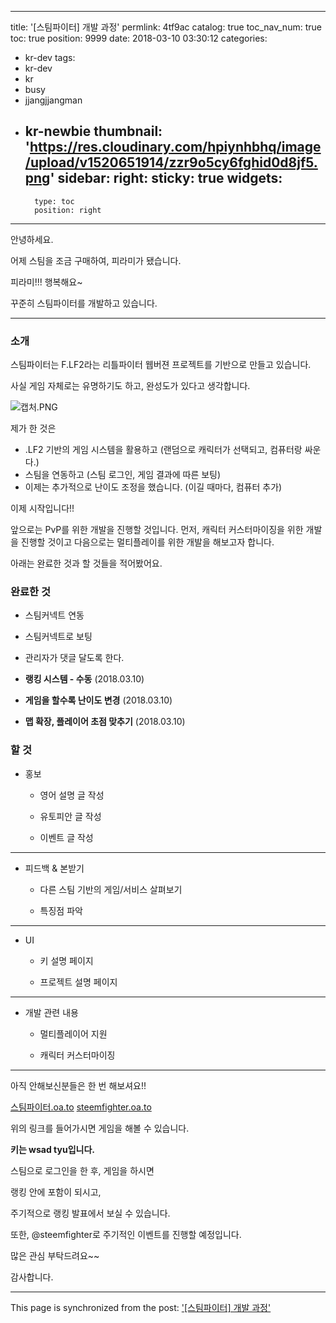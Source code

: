 
---
title: '[스팀파이터] 개발 과정'
permlink: 4tf9ac
catalog: true
toc_nav_num: true
toc: true
position: 9999
date: 2018-03-10 03:30:12
categories:
- kr-dev
tags:
- kr-dev
- kr
- busy
- jjangjjangman
- kr-newbie
thumbnail: 'https://res.cloudinary.com/hpiynhbhq/image/upload/v1520651914/zzr9o5cy6fghid0d8jf5.png'
sidebar:
    right:
        sticky: true
widgets:
    -
        type: toc
        position: right
---


안녕하세요.

어제 스팀을 조금 구매하여, 피라미가 됐습니다.

피라미!!! 행복해요~

꾸준히 스팀파이터를 개발하고 있습니다.

----

### 소개

스팀파이터는 F.LF2라는 리틀파이터 웹버젼 프로젝트를 기반으로 만들고 있습니다.

사실 게임 자체로는 유명하기도 하고, 완성도가 있다고 생각합니다.

![캡처.PNG](https://res.cloudinary.com/hpiynhbhq/image/upload/v1520651914/zzr9o5cy6fghid0d8jf5.png)

제가 한 것은 
* .LF2 기반의 게임 시스템을 활용하고 (랜덤으로 캐릭터가 선택되고, 컴퓨터랑 싸운다.) 
* 스팀을 연동하고 (스팀 로그인, 게임 결과에 따른 보팅)
* 이제는 추가적으로 난이도 조정을 했습니다. (이길 때마다, 컴퓨터 추가)

이제 시작입니다!!

앞으로는 PvP를 위한 개발을 진행할 것입니다.
먼저, 캐릭터 커스터마이징을 위한 개발을 진행할 것이고
다음으로는 멀티플레이를 위한 개발을 해보고자 합니다.

아래는 완료한 것과 할 것들을 적어봤어요.

### 완료한 것
- 스팀커넥트 연동
- 스팀커넥트로 보팅
- 관리자가 댓글 달도록 한다.

- **랭킹 시스템 - 수동** (2018.03.10)
- **게임을 할수록 난이도 변경** (2018.03.10)
- **맵 확장, 플레이어 초점 맞추기** (2018.03.10)

### 할 것
- 홍보

    - 영어 설명 글 작성

    - 유토피안 글 작성

    - 이벤트 글 작성
---

- 피드백 & 본받기

    - 다른 스팀 기반의 게임/서비스 살펴보기

    - 특징점 파악
---

- UI

    - 키 설명 페이지

    - 프로젝트 설명 페이지
---

- 개발 관련 내용

    - 멀티플레이어 지원

    - 캐릭터 커스터마이징
---

아직 안해보신분들은 한 번 해보셔요!!

[스팀파이터.oa.to](http://스팀파이터.oa.to)
[steemfighter.oa.to](http://steemfighter.oa.to)

위의 링크를 들어가시면 게임을 해볼 수 있습니다.

**키는 wsad tyu입니다.**

스팀으로 로그인을 한 후, 게임을 하시면

랭킹 안에 포함이 되시고,

주기적으로 랭킹 발표에서 보실 수 있습니다.

또한, @steemfighter로 주기적인 이벤트를 진행할 예정입니다.

많은 관심 부탁드려요~~

감사합니다.

- - -

This page is synchronized from the post: ['[스팀파이터] 개발 과정'](https://steemit.com/@jacobyu/4tf9ac)
